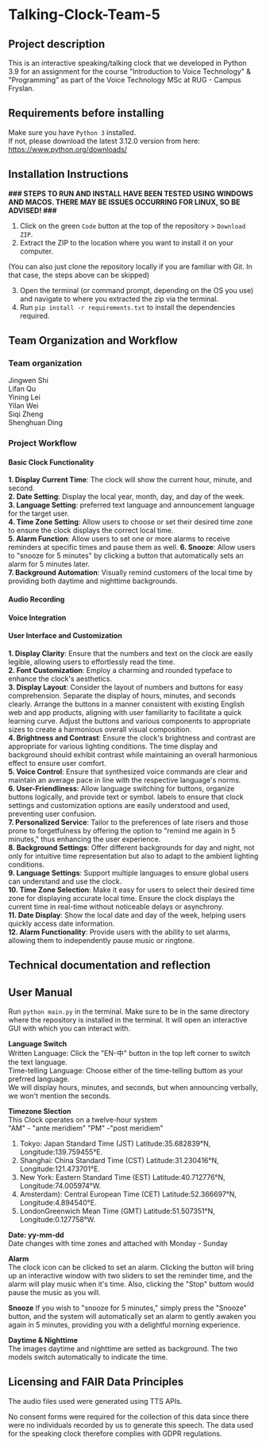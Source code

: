 # Talking-Clock-Team-5

## Project description
This is an interactive speaking/talking clock that we developed in Python 3.9 for an assignment for the course "Introduction to Voice Technology" & "Programming" as part of the Voice Technology MSc at RUG - Campus Fryslan.

## Requirements before installing
Make sure you have `Python 3` installed.  
If not, please download the latest 3.12.0 version from here:  
https://www.python.org/downloads/

## Installation Instructions

<b>\### STEPS TO RUN AND INSTALL HAVE BEEN TESTED USING WINDOWS AND MACOS. THERE MAY BE ISSUES OCCURRING FOR LINUX, SO BE ADVISED! ###</b>

1. Click on the green `Code` button at the top of the repository > `Download ZIP`.
2. Extract the ZIP to the location where you want to install it on your computer.

(You can also just clone the repository locally if you are familiar with Git. In that case,
the steps above can be skipped)

3. Open the terminal (or command prompt, depending on the OS you use) and navigate
to where you extracted the zip via the terminal.
4. Run `pip install -r requirements.txt` to install the dependencies required.

## Team Organization and Workflow
### Team organization 
Jingwen Shi  
Lifan Qu   
Yining Lei  
Yilan Wei  
Siqi Zheng  
Shenghuan Ding  

### Project Workflow

#### Basic Clock Functionality
**1. Display Current Time**: The clock will show the current hour, minute, and second.  
**2. Date Setting**: Display the local year, month, day, and day of the week.  
**3. Language Setting**: preferred text language and announcement language for the target user.  
**4. Time Zone Setting**: Allow users to choose or set their desired time zone to ensure the clock displays the correct local time.  
**5. Alarm Function**: Allow users to set one or more alarms to receive reminders at specific times and pause them as well. 
**6. Snooze**: Allow users to "snooze for 5 minutes" by clicking a button that automatically sets an alarm for 5 minutes later.  
**7. Background Automation**: Visually remind customers of the local time by providing both daytime and nighttime backgrounds.  

#### Audio Recording

#### Voice Integration

#### User Interface and Customization
**1. Display Clarity**: Ensure that the numbers and text on the clock are easily legible, allowing users to effortlessly read the time.  
**2. Font Customization**: Employ a charming and rounded typeface to enhance the clock's aesthetics.  
**3. Display Layout**: Consider the layout of numbers and buttons for easy comprehension. Separate the display of hours, minutes, and seconds clearly. Arrange the buttons in a manner consistent with existing English web and app products, aligning with user familiarity to facilitate a quick learning curve. Adjust the buttons and various components to appropriate sizes to create a harmonious overall visual composition.  
**4. Brightness and Contrast**: Ensure the clock's brightness and contrast are appropriate for various lighting conditions. The time display and background should exhibit contrast while maintaining an overall harmonious effect to ensure user comfort.  
**5. Voice Control**: Ensure that synthesized voice commands are clear and maintain an average pace in line with the respective language's norms.  
**6. User-Friendliness**: Allow language switching for buttons, organize buttons logically, and provide text or symbol. labels to ensure that clock settings and customization options are easily understood and used, preventing user confusion.  
**7. Personalized Service**: Tailor to the preferences of late risers and those prone to forgetfulness by offering the option to "remind me again in 5 minutes," thus enhancing the user experience.  
**8. Background Settings**: Offer different backgrounds for day and night, not only for intuitive time representation but also to adapt to the ambient lighting conditions.  
**9. Language Settings**: Support multiple languages to ensure global users can understand and use the clock.  
**10. Time Zone Selection**: Make it easy for users to select their desired time zone for displaying accurate local time. Ensure the clock displays the current time in real-time without noticeable delays or asynchrony.  
**11. Date Display**: Show the local date and day of the week, helping users quickly access date information.  
**12. Alarm Functionality**: Provide users with the ability to set alarms, allowing them to independently pause music or ringtone.  

## Technical documentation and reflection

## User Manual
Run `python main.py` in the terminal. Make sure to be in the same directory where
the repository is installed in the terminal. It will open an interactive GUI with which
you can interact with.

**Language Switch**  
Written Language: Click the "EN-中" button in the top left corner to switch the text language.  
Time-telling Language: Choose either of the time-telling buttom as your prefrred language.  
We will display hours, minutes, and seconds, but when announcing verbally, we won't mention the seconds.

**Timezone Slection**  
This Clock operates on a twelve-hour system  
"AM" - "ante meridiem" 
"PM" -"post meridiem"  
1. Tokyo: Japan Standard Time (JST) Latitude:35.682839°N, Longitude:139.759455°E.  
2. Shanghai: China Standard Time (CST) Latitude:31.230416°N, Longitude:121.473701°E.  
3. New York: Eastern Standard Time (EST) Latitude:40.712776°N, Longitude:74.005974°W.  
4. Amsterdam): Central European Time (CET) Latitude:52.366697°N, Longitude:4.894540°E.  
5. LondonGreenwich Mean Time (GMT) Latitude:51.507351°N, Longitude:0.127758°W.  

**Date: yy-mm-dd**  
Date changes with time zones and attached with Monday - Sunday

**Alarm**  
The clock icon can be clicked to set an alarm. Clicking the button will bring up an interactive window with two sliders to set the reminder time, and the alarm will play music when it's time. Also, clicking the "Stop" buttom would pause the music as you will.

**Snooze**
If you wish to "snooze for 5 minutes," simply press the "Snooze" button, and the system will automatically set an alarm to gently awaken you again in 5 minutes, providing you with a delightful morning experience.

**Daytime & Nighttime**  
The images daytime and nighttime are setted as background. The two models switch automatically to indicate the time.


##  Licensing and FAIR Data Principles
The audio files used were generated using TTS APIs.

No consent forms were required for the collection of this data since there were no individuals recorded by us to generate this speech. The data used for the speaking clock therefore complies with GDPR regulations.
